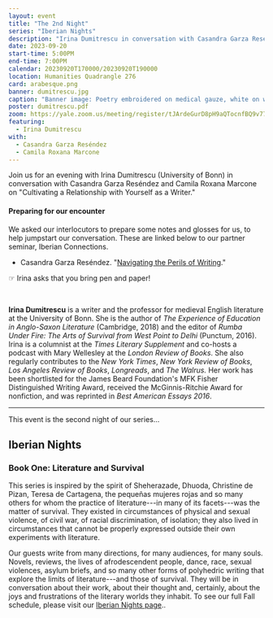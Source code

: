 ```yaml
---
layout: event
title: "The 2nd Night"
series: "Iberian Nights"
description: "Irina Dumitrescu in conversation with Casandra Garza Reséndez and Camila Roxana Marcone."
date: 2023-09-20
start-time: 5:00PM
end-time: 7:00PM
calendar: 20230920T170000/20230920T190000
location: Humanities Quadrangle 276
card: arabesque.png
banner: dumitrescu.jpg
caption: "Banner image: Poetry embroidered on medical gauze, white on white, by a physician political prisoner from [The Sighet Memorial](https://turmemorialsighet.ro/?lang=en)."
poster: dumitrescu.pdf
zoom: https://yale.zoom.us/meeting/register/tJArdeGurD8pH9aQTocnfBQ9v77RJ3cPhnFh
featuring:
  - Irina Dumitrescu
with:
  - Casandra Garza Reséndez
  - Camila Roxana Marcone
---
```


Join us for an evening with Irina Dumitrescu (University of Bonn) in conversation with Casandra Garza Reséndez and Camila Roxana Marcone on "Cultivating a Relationship with Yourself as a Writer."

#### Preparing for our encounter

We asked our interlocutors to prepare some notes and glosses for us, to help jumpstart our conversation. These are linked below to our partner seminar, Iberian Connections.

- Casandra Garza Reséndez. "[Navigating the Perils of Writing](https://iberian-connections.yale.edu/articles/navigating-the-perils-of-writing/)."

<span class="lead h4 border border-warning p-1 text-warning">☞ Irina asks that you bring pen and paper!</span>

<br>

**Irina Dumitrescu** is a writer and the professor for medieval English
literature at the University of Bonn. She is the author of _The
Experience of Education in Anglo-Saxon Literature_ (Cambridge, 2018) and
the editor of _Rumba Under Fire: The Arts of Survival from West Point to
Delhi_ (Punctum, 2016). Irina is a columnist at the _Times Literary
Supplement_ and co-hosts a podcast with Mary Wellesley at the _London
Review of Books_. She also regularly contributes to the _New York
Times_, _New York Review of Books_, _Los Angeles Review of Books_,
_Longreads_, and _The Walrus._ Her work has been shortlisted for the
James Beard Foundation's MFK Fisher Distinguished Writing Award,
received the McGinnis-Ritchie Award for nonfiction, and was reprinted
in *Best American Essays 2016*.

---

This event is the second night of our series...

## Iberian Nights

### Book One: Literature and Survival

This series is inspired by the spirit of Sheherazade, Dhuoda, Christine de Pizan, Teresa de Cartagena, the pequeñas mujeres rojas and so many others for whom the practice of literature---in many of its facets---was the matter of survival. They existed in circumstances of physical and sexual violence, of civil war, of racial discrimination, of isolation; they also lived in circumstances that cannot be properly expressed outside their own experiments with literature.

Our guests write from many directions, for many audiences, for many souls. Novels, reviews, the lives of afrodescendent people, dance, race, sexual violences, asylum briefs, and so many other forms of polyhedric writing that explore the limits of literature---and those of survival. They will be in conversation about their work, about their thought and, certainly, about the joys and frustrations of the literary worlds they inhabit. To see our full Fall schedule, please visit our [Iberian Nights page](https://creativeforum.yale.edu/special/iberian-nights.html)..
